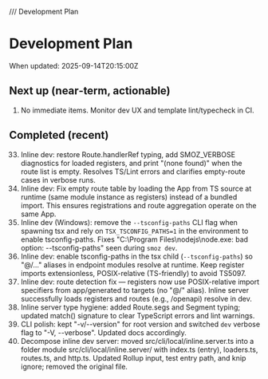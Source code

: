 /// Development Plan

# Development Plan

When updated: 2025-09-14T20:15:00Z

## Next up (near‑term, actionable)

1. No immediate items. Monitor dev UX and template lint/typecheck in CI.

## Completed (recent)

33. Inline dev: restore Route.handlerRef typing, add SMOZ_VERBOSE diagnostics
    for loaded registers, and print "(none found)" when the route list is
    empty. Resolves TS/Lint errors and clarifies empty-route cases in verbose
    runs.
34. Inline dev: Fix empty route table by loading the App from TS source at
    runtime (same module instance as registers) instead of a bundled import.
    This ensures registrations and route aggregation operate on the same App.
35. Inline dev (Windows): remove the `--tsconfig-paths` CLI flag when spawning
    tsx and rely on `TSX_TSCONFIG_PATHS=1` in the environment to enable
    tsconfig-paths. Fixes "C:\Program Files\nodejs\node.exe: bad option:
    --tsconfig-paths" seen during `smoz dev`.
36. Inline dev: enable tsconfig-paths in the tsx child (`--tsconfig-paths`)
    so "@/..." aliases in endpoint modules resolve at runtime. Keep register
    imports extensionless, POSIX-relative (TS-friendly) to avoid TS5097.
37. Inline dev: route detection fix — registers now use POSIX-relative import
    specifiers from app/generated to targets (no "@/" alias). Inline server
    successfully loads registers and routes (e.g., /openapi) resolve in dev.
38. Inline server type hygiene: added Route.segs and Segment typing; updated
    match() signature to clear TypeScript errors and lint warnings.
39. CLI polish: kept "-v/--version" for root version and switched `dev` verbose
    flag to "-V, --verbose". Updated docs accordingly.
40. Decompose inline dev server: moved src/cli/local/inline.server.ts into
    a folder module src/cli/local/inline.server/ with index.ts (entry),
    loaders.ts, routes.ts, and http.ts. Updated Rollup input, test entry
    path, and knip ignore; removed the original file.
